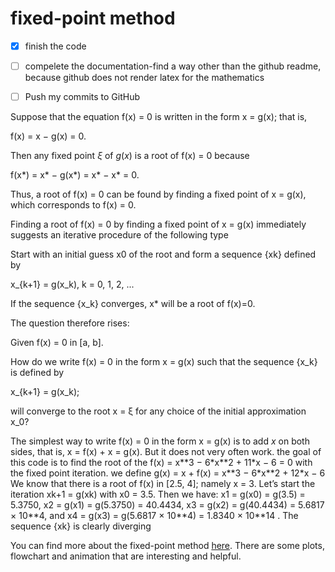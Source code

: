 

# fixed-point method

- [x] finish the code
- [ ] compelete the documentation-find a way other than the github readme, because github does not render latex for the mathematics
- [ ] Push my commits to GitHub


Suppose that the equation f(x) = 0 is written in the form x = g(x); that is,

f(x) = x − g(x) = 0.

Then any fixed point $\xi$ of $g(x)$ is a root of f(x) = 0 because

f(x\*) = x\* − g(x\*) = x\* − x\* = 0.

Thus, a root of f(x) = 0 can be found by finding a fixed point of x = g(x), which corresponds to f(x) = 0.

Finding a root of f(x) = 0 by finding a fixed point of x = g(x) immediately suggests an iterative procedure of the following type


Start with an initial guess x0 of the root and form a sequence {xk} defined by

 x_{k+1} = g(x_k), k = 0, 1, 2, ... 

If the sequence {x_k} converges, x\* will be a root of f(x)=0.

<!-- 
then $ \lim_{k \rightarrow \infty} x_k = \xi $ will be a root of $f(x) = 0$
 -->
The question therefore rises:

Given f(x) = 0 in [a, b].

How do we write f(x) = 0 in the form x = g(x) such that the sequence {x_k} is defined by 

x_{k+1} = g(x_k);

will converge to the root x = ξ for any choice of the initial approximation x_0?


The simplest way to write f(x) = 0 in the form x = g(x) is to add $x$ on both sides, that is,
x = f(x) + x = g(x).
But it does not very often work.
the goal of this code is to find the root of the 
f(x) = x\*\*3 − 6\*x\*\*2 + 11\*x − 6 = 0
with the fixed point iteration.
we define g(x) = x + f(x) = x\*\*3 − 6\*x\*\*2 + 12\*x − 6
We know that there is a root of f(x) in [2.5, 4]; namely x = 3.
Let’s start the iteration xk+1 = g(xk) with x0 = 3.5.
Then we have:
x1 = g(x0) = g(3.5) = 5.3750,
x2 = g(x1) = g(5.3750) = 40.4434,
x3 = g(x2) = g(40.4434) = 5.6817 × 10\*\*4,
and x4 = g(x3) = g(5.6817 × 10\*\*4) = 1.8340 × 10\*\*14
.
The sequence {xk} is clearly diverging

You can find more about the fixed-point method [here](https://en.wikipedia.org/wiki/Fixed-point_iteration).
There are some plots, flowchart and animation that are interesting and helpful.



